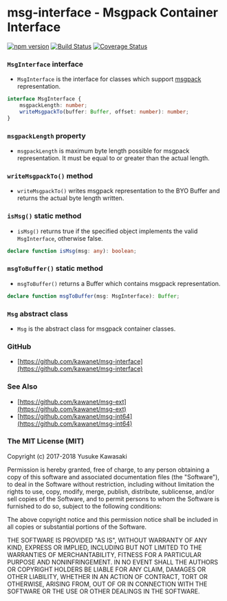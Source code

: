 # msg-interface - Msgpack Container Interface

[![npm version](https://badge.fury.io/js/msg-interface.svg)](http://badge.fury.io/js/msg-interface) [![Build Status](https://travis-ci.org/kawanet/msg-interface.svg?branch=master)](https://travis-ci.org/kawanet/msg-interface) [![Coverage Status](https://coveralls.io/repos/github/kawanet/msg-interface/badge.svg)](https://coveralls.io/github/kawanet/msg-interface)

### `MsgInterface` interface

- `MsgInterface` is the interface for classes which support [msgpack](https://msgpack.org/) representation.

```typescript
interface MsgInterface {
    msgpackLength: number;
    writeMsgpackTo(buffer: Buffer, offset: number): number;
}
```

### `msgpackLength` property

- `msgpackLength` is maximum byte length possible for msgpack representation. It must be equal to or greater than the actual length.

### `writeMsgpackTo()` method

- `writeMsgpackTo()` writes msgpack representation to the BYO Buffer and returns the actual byte length written.

### `isMsg()` static method

- `isMsg()` returns true if the specified object implements the valid `MsgInterface`, otherwise false.

```typescript
declare function isMsg(msg: any): boolean;
```

### `msgToBuffer()` static method

- `msgToBuffer()` returns a Buffer which contains msgpack representation.

```typescript
declare function msgToBuffer(msg: MsgInterface): Buffer;
```

### `Msg` abstract class

- `Msg` is the abstract class for msgpack container classes.

### GitHub

- [https://github.com/kawanet/msg-interface](https://github.com/kawanet/msg-interface)

### See Also

- [https://github.com/kawanet/msg-ext](https://github.com/kawanet/msg-ext)
- [https://github.com/kawanet/msg-int64](https://github.com/kawanet/msg-int64)

### The MIT License (MIT)

Copyright (c) 2017-2018 Yusuke Kawasaki

Permission is hereby granted, free of charge, to any person obtaining a copy
of this software and associated documentation files (the "Software"), to deal
in the Software without restriction, including without limitation the rights
to use, copy, modify, merge, publish, distribute, sublicense, and/or sell
copies of the Software, and to permit persons to whom the Software is
furnished to do so, subject to the following conditions:

The above copyright notice and this permission notice shall be included in all
copies or substantial portions of the Software.

THE SOFTWARE IS PROVIDED "AS IS", WITHOUT WARRANTY OF ANY KIND, EXPRESS OR
IMPLIED, INCLUDING BUT NOT LIMITED TO THE WARRANTIES OF MERCHANTABILITY,
FITNESS FOR A PARTICULAR PURPOSE AND NONINFRINGEMENT. IN NO EVENT SHALL THE
AUTHORS OR COPYRIGHT HOLDERS BE LIABLE FOR ANY CLAIM, DAMAGES OR OTHER
LIABILITY, WHETHER IN AN ACTION OF CONTRACT, TORT OR OTHERWISE, ARISING FROM,
OUT OF OR IN CONNECTION WITH THE SOFTWARE OR THE USE OR OTHER DEALINGS IN THE
SOFTWARE.

